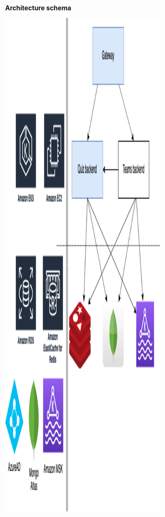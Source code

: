 ## Architecture schema

<img src="lib/images/architecture-schema.png" alt="Archi schema" style="height: 40vh" />
